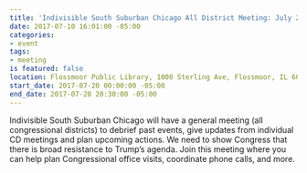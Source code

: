 ```yaml
---
title: 'Indivisible South Suburban Chicago All District Meeting: July 20'
date: 2017-07-10 16:01:00 -05:00
categories:
- event
tags:
- meeting
is featured: false
location: Flossmoor Public Library, 1000 Sterling Ave, Flossmoor, IL 60422
start_date: 2017-07-20 00:00:00 -05:00
end_date: 2017-07-20 20:30:00 -05:00
---
```


Indivisible South Suburban Chicago will have a general meeting (all congressional districts) to debrief past events, give updates from individual CD meetings and plan upcoming actions. We need to show Congress that there is broad resistance to Trump’s agenda. Join this meeting where you can help plan Congressional office visits, coordinate phone calls, and more.